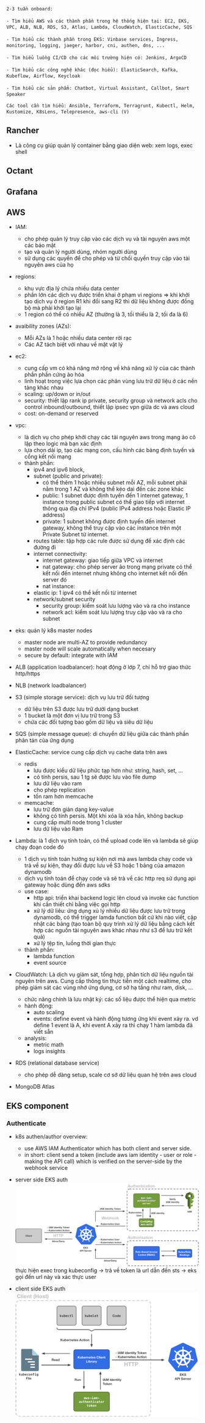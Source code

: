 
```
2-3 tuần onboard:

- Tìm hiểu AWS và các thành phần trong hệ thống hiện tại: EC2, EKS, VPC, ALB, NLB, RDS, S3, Atlas, Lambda, CloudWatch, ElasticCache, SQS

- Tìm hiểu các thành phần trong EKS: Vinbase services, Ingress, monitoring, logging, jaeger, harbor, cni, authen, dns, ...

- Tìm hiểu luồng CI/CD cho các môi trường hiện có: Jenkins, ArgoCD

- Tìm hiểu các công nghệ khác (đọc hiểu): ElasticSearch, Kafka, Kubeflow, Airflow, Keycloak

- Tìm hiểu các sản phẩm: Chatbot, Virtual Assistant, Callbot, Smart Speaker
```

```
Các tool cần tìm hiểu: Ansible, Terraform, Terragrunt, Kubectl, Helm, Kustomize, K8sLens, Telepresence, aws-cli (V)
```

## Rancher
- Là công cụ giúp quản lý container bằng giao diện web: xem logs, exec shell

## Octant

## Grafana

## AWS
- IAM: 
  - cho phép quản lý truy cập vào các dịch vụ và tài nguyên aws một các bảo mật
  - tạo và quản lý người dùng, nhóm người dùng
  - sử dụng các quyền để cho phép và từ chối quyền truy cập vào tài nguyên aws của họ

- regions:
  - khu vực địa lý chứa nhiều data center
  - phần lớn các dịch vụ được triển khai ở phạm vi regions => khi khởi tạo dịch vụ ở region R1 khi đổi sang R2 thì dữ liệu không được đồng bộ mà phải khởi tạo lại
  - 1 region có thể có nhiều AZ (thường là 3, tối thiểu là 2, tối đa là 6)

- avaibility zones (AZs):
  - Mỗi AZs là 1 hoặc nhiều data center rời rạc
  - Các AZ tách biệt với nhau về mặt vật lý

- ec2: 
  - cung cấp vm có khả năng mở rộng về khả năng xử lý của các thành phần phần cứng ảo hóa
  - linh hoạt trong việc lựa chọn các phân vùng lưu trữ dữ liệu ở các nền tảng khác nhau 
  - scaling: up/down or in/out
  - security: thiết lập rank ip private, security group và network acls cho control inbound/outbound, thiết lập ipsec vpn giữa dc và aws cloud
  - cost: on-demand or reserved

- vpc:
  - là dịch vụ cho phép khởi chạy các tài nguyên aws trong mạng ảo cô lập theo logic mà bạn xác định
  - lựa chọn dải ip, tạo các mạng con, cấu hình các bảng định tuyến và cổng kết nối mạng
  - thành phần: 
    - ipv4 and ipv6 block, 
    - subnet (public and private): 
      - có thể thêm 1 hoặc nhiều subnet mỗi AZ, mỗi subnet phải nằm trong 1 AZ và không thể kéo daì đến các zone khác
      - public: 1 subnet được định tuyến đến 1 internet gateway, 1 instance trong public subnet có thể giao tiếp với internet thông qua địa chỉ IPv4 (public IPv4 address hoặc Elastic IP address)
      - private: 1 subnet không được định tuyến đến internet gateway, không thể truy cập vào các instance trên một Private Subnet từ internet.
    - routes table: tập hợp các rule được sử dụng để xác định các đường đi
    - internet connectivity:
      - internet gateway: giao tiếp giữa VPC và internet
      - nat gateway: cho phép server ảo trong mạng private có thể kết nối đến internet nhưng không cho internet kết nối đến server đó 
      - nat instance: 
    - elastic ip: 1 ipv4 có thể kết nối từ internet
    - network/subnet security
      - security group: kiểm soát lưu lượng vào và ra cho instance
      - network acl: kiểm soát lưu lượng truy cập vào và ra cho subnet

- eks: quản lý k8s master nodes
  - master node are multi-AZ to provide redundancy
  - master node will scale automatically when necesary
  - secure by default: integrate with IAM 

- ALB (application loadbalancer): hoạt động ở lớp 7, chỉ hỗ trợ giao thức http/https
- NLB (network loadbalancer)
- S3 (simple storage service): dịch vụ lưu trữ đối tượng
  - dữ liệu trên S3 được lưu trữ dưới dạng bucket
  - 1 bucket là một đơn vị lưu trữ trong S3
  - chứa các đối tượng bao gồm dữ liệu và siêu dữ liệu
- SQS (simple message queue): di chuyển dữ liệu giữa các thành phần phân tán của ứng dụng 
- ElasticCache: service cung cấp dịch vụ cache data trên aws
  - redis
    - lưu được kiểu dữ liệu phức tạp hơn như: string, hash, set, ...
    - có tính persis, sau 1 tg sẽ được lưu vào file dump
    - lưu dữ liệu vào ram
    - cho phép replication
    - tốn ram hơn memcache
  - memcache:
    - lưu trữ đơn giản dạng key-value
    - không có tính persis. Một khi xóa là xóa hẳn, không backup
    - cung cấp multi node trong 1 cluster
    - lưu dữ liệu vào Ram

- Lambda: là 1 dịch vụ tính toán, có thể upload code lên và lambda sẽ giúp chạy đoạn code đó
  - 1 dịch vụ tính toán hướng sự kiện nơi mà aws lambda chạy code và trả về sự kiện, thay đổi được lưu về S3 hoặc 1 bảng của amazon dynamodb
  - dịch vụ tính toán để chạy code và sẽ trả về các http req sử dụng api gateway hoặc dùng đến aws sdks
  - use case:
    - http api: triển khai backend logic lên cloud và invoke các function khi cần thiết chỉ bằng việc gọi http 
    - xử lý dữ liêu: ứng dụng xủ lý nhiều dữ liệu được lưu trữ trong dynamodb, có thể trigger lamda function bất cứ khi nào viết, cập nhật các bảng (tạo toàn bộ quy trình xử lý dữ liệu bằng cách kết hợp các nguồn tài nguyên aws khác nhau như s3 để lưu trữ kết quả)
    - xử lý tệp tin, luồng thời gian thực
  - thành phần:
    - lambda function
    - event source
  
- CloudWatch: Là dịch vụ giám sát, tổng hợp, phân tích dữ liệu nguồn tài nguyên trên aws. Cung cấp thông tin thực tiễn một cách realtime, cho phép giám sát các vùng nhớ ứng dụng, cơ sở hạ tầng như ram, disk, ...
  - chức năng chính là lưu nhật ký: các số liệu được thể hiện qua metric
  - hành động:
    - auto scaling
    - events: define event và hành động tương ứng khi event xảy ra. vd define 1 event là A, khi event A xảy ra thì chạy 1 hàm lambda đã viết sẵn
  - analysis:
    - metric math
    - logs insights
- RDS (relational database service)
  - cho phép dễ dàng setup, scale cơ sở dữ liệu quan hệ trên aws cloud
- MongoDB Atlas

## EKS component

### Authenticate
- k8s authen/author overview: 
  - use AWS IAM Authenticator which has both client and server side.
  - in short: client send a token (include aws iam identity - user or role - making the API call) which is verified on the server-side by the webhook service

- server side EKS auth
  ![](../Image/server-side-eks-auth.webp)
  thực hiện exec trong kubeconfig -> trả về  token là url dẫn đến sts -> eks gọi đến url này và xác thực user

- client side EKS auth
  ![](../Image/client-side-eks-auth.webp)